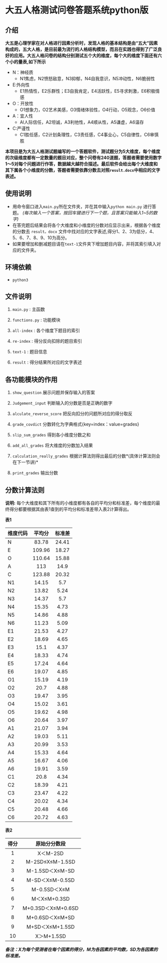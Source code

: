 #  大五人格测试问卷答题系统python版

##  介绍

**大五是心理学家在对人格进行因素分析时，发现人格的基本结构是由“五大”因素构成的，五大人格，是目前最为流行的人格结构模型，而且在实践也得到了广泛良好的应用。大五人格问卷的结构分别测试五个大的维度，每个大的维度下面还有六个小的量表,如下所示**
* N：神经质
	* N1焦虑，N2愤怒敌意，N3抑郁，N4自我意识，N5冲动性，N6脆弱性
* E:外向性
	* E1热情性，E2乐群性；E3自我肯定，E4活跃性，E5寻求刺激，E6积极情感
* O：开放性
	* O1想象力，O2艺术美感，O3情绪体验性，O4行动，O5观念，O6价值
* A：宜人性
	* Al人际信任，A2坦诚，A3利他性，A4顺从性，A5谦虚，A6温存
* C:严谨性
	* C1胜任感，C2计划条理性，C3责任感，C4事业心，C5自律性，C6审慎胜

**本项目是为大五人格测试题编写的一个答题软件，测试题分为5大维度，每个维度的次级维度都有一定数量的题目对应，整个问卷有240道题，答题者需要使用数字1～5对每个问题进行作答，数据越大越符合描述。最后软件会给出每个大维度和其下属各个小维度的分数，答题者需要依靠分数去对照`result.docx`中相应的文字表述。**

##  使用说明

-  用命令窗口进入`main.py`所在文件夹，并在其中输入`python main.py` 进行答题。 *(每次输入一个答案，按回车键进行下一个题，且答案只能输入1~5的数字)*
-  在答完题后结果会将各个大维度和小维度的分数对应显示出来，根据各个维度的分数去 `result。docx` 文件中找对应的文字表述,得分1、2、3为低分，4、5、6、7、8、9、10为高分。
-  如果要增加和删减题目请在`text-1`文件夹下增加题目内容，并将其索引填入对应的文件夹。
 
##  环境依赖

- `python3`

##  文件说明

1. `main.py` : 主函数

2. `functions.py` : 功能模块

3. `all-index` : 各个维度下题目的索引

4. `re-index` : 得分反向扣除的题目索引

5. `text-1` : 题目信息

6. `result` : 得分结果所对应的文字表述

##  各功能模块的作用

1. `show_question` 展示问题并保存输入的答案

2. `Judgement_input` 判断输入的分数是否是正确的数字

3. `alculate_reverse_score` 把反向扣分的问题所对应的得分取反

4. `grade_covdict`  分数转化为字典格式{key=index：value=grades}

5. `slip_sum_grades` 得到各小维度分数之和

6. `add_all_grades` 将大维度的分数加入结果

7. `calculation_really_grades` 根据计算法则得出最后的分数*(具体计算法则会在下一节讲)*

8. `print_grades` 输出分数

##  分数计算法则
**说明:** 每个大维度和其下所有的小维度都有各自的平均分和标准差，每个维度的最终得分都要根据其由表1查到的平均分和标准差带入表2计算得出。

**表1**

|维度代码|平均分|标准差|
| --- | :-----:  | :-----: |
|N|	83.78|	24.41|
|E|	109.96|	18.27|
|O|	110.64|	15.88|
|A|	113|	14.9|
|C|	123.88|	20.32|
|N1|	14.15|	5.7|
|N2|	13.82|	5.24|
|N3|	14.37|	5.7|
|N4|	15.35|	4.73|
|N5|	14.86|	4.88|
|N6|	11.23|	5.09|
|E1|	21.53|	4.27|
|E2|	18.69|	4.65|
|E3|	15.1|	4.37|
|E4|	18.33|	4.74|
|E5|	17.24|	4.64|
|E6|	19.07|	4.85|
|O1|	15.19|	4.19|
|O2|	20.7|	4.88|
|O3|	19.47|	3.95|
|O4|	15.02|	3.61|
|O5|	19.62|	4.98|
|O6|	20.64|	3.97|
|A1|	21.07|	3.94|
|A2|	19.03|	5.11|
|A3|	20.99|	3.53|
|A4|	15.33|	4.64|
|A5|	16.67|	4.06|
|A6|	19.91|	3.59|
|C1|	20.8|	4.34|
|C2|	18.39|	4.21|
|C3|	23.47|	4.22|
|C4|	20.02|	4.34|
|C5|	20.48|	4.66|
|C6|	20.72|	4.63|

**表2**

|得分|原始分分数段|
| :---: | :-------------: |
|1|	X＜M-2SD|
|2|	M-2SD≤X≤M-1.5SD|
|3|	M-1.5SD＜X≤M-SD|
|4|	M-SD＜X≤M-0.5SD|
|5|	M-0.5SD＜X≤M|
|6|	M＜X≤M+0.3SD|
|7|	M+0.3SD＜X≤M+0.6SD|
|8|	M+0.6SD＜X≤M+SD|
|9|	M+SD＜X≤M+1.5SD|
|10|	X＞M+1.5SD|
 
 ***备注：X为每个受测者在每个因素的得分，M为各因素的平均数，SD为各因素的标准差。***
   

